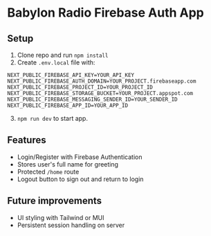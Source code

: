 # Babylon Radio Firebase Auth App

## Setup
1. Clone repo and run `npm install`
2. Create `.env.local` file with:
```
NEXT_PUBLIC_FIREBASE_API_KEY=YOUR_API_KEY
NEXT_PUBLIC_FIREBASE_AUTH_DOMAIN=YOUR_PROJECT.firebaseapp.com
NEXT_PUBLIC_FIREBASE_PROJECT_ID=YOUR_PROJECT_ID
NEXT_PUBLIC_FIREBASE_STORAGE_BUCKET=YOUR_PROJECT.appspot.com
NEXT_PUBLIC_FIREBASE_MESSAGING_SENDER_ID=YOUR_SENDER_ID
NEXT_PUBLIC_FIREBASE_APP_ID=YOUR_APP_ID
```
3. `npm run dev` to start app.

## Features
- Login/Register with Firebase Authentication
- Stores user's full name for greeting
- Protected `/home` route
- Logout button to sign out and return to login

## Future improvements
- UI styling with Tailwind or MUI
- Persistent session handling on server
